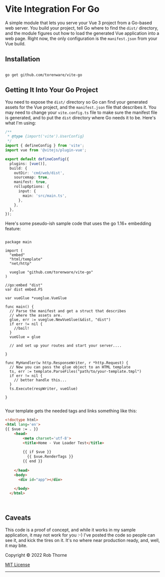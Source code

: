# Vite Integration For Go

A simple module that lets you serve your Vue 3 project from a Go-based web server.  You build your project, tell Go where to find the `dist/` directory, and the module figures out how to load the generated Vue application into a web page. Right now, the only configuration is the `manifest.json` from your Vue build.

## Installation

```

go get github.com/torenware/vite-go

```

## Getting It Into Your Go Project

You need to expose the `dist/` directory so Go can find your generated assets for the Vue project, and the `manifest.json` file that describes it. You may need to change your `vite.config.ts` file to make sure the manifest file is generated, and to put the `dist` directory where Go needs it to be. Here's what I'm using:

```typescript
/**
 * @type {import('vite').UserConfig}
 */
import { defineConfig } from 'vite';
import vue from '@vitejs/plugin-vue';

export default defineConfig({
  plugins: [vue()],
  build: {
    outDir: 'cmd/web/dist',
    sourcemap: true,
    manifest: true,
    rollupOptions: {
      input: {
        main: 'src/main.ts',
      },
    },
  },
});
```  



Here's some pseudo-ish sample code that uses the go 1.16+ embedding feature:

```golang

package main

import (
  "embed"
  "html/template"
  "net/http"

  vueglue "github.com/torenware/vite-go"
)

//go:embed "dist"
var dist embed.FS

var vueGlue *vueglue.VueGlue

func main() {
  // Parse the manifest and get a struct that describes
  // where the assets are.
  glue, err := vueglue.NewVueGlue(&dist, "dist")
  if err != nil {
    //bail!
  }
  vueGlue = glue
  
  // and set up your routes and start your server....
  
}

func MyHandler(w http.ResponseWriter, r *http.Request) {
  // Now you can pass the glue object to an HTML template
  ts, err := template.ParseFiles("path/to/your-template.tmpl")
  if err != nil {
  	// better handle this...
  }
  ts.Execute(respWriter, vueGlue)

}


```


Your template gets the needed tags and links something like this:


```HTML
<!doctype html>
<html lang='en'>
{{ $vue := . }}
    <head>
        <meta charset='utf-8'>
        <title>Home - Vue Loader Test</title>
        
        {{ if $vue }}
          {{ $vue.RenderTags }}
        {{ end }}
        
    </head>
    <body>
      <div id="app"></div>
      
    </body>
  </html>
      
 
```

## Caveats

This code is a proof of concept, and while it works in my sample application, it may not work for you :-) I've posted the code so people can see it, and kick the tires on it. It's no where near production ready, and, well, it may bite.



Copyright © 2022 Rob Thorne

[MIT License](https://github.com/torenware/go-tooling-for-vue/blob/8999977a5bffb8f0630740220c576b550a7115e9/LICENSE.md)
<hr>